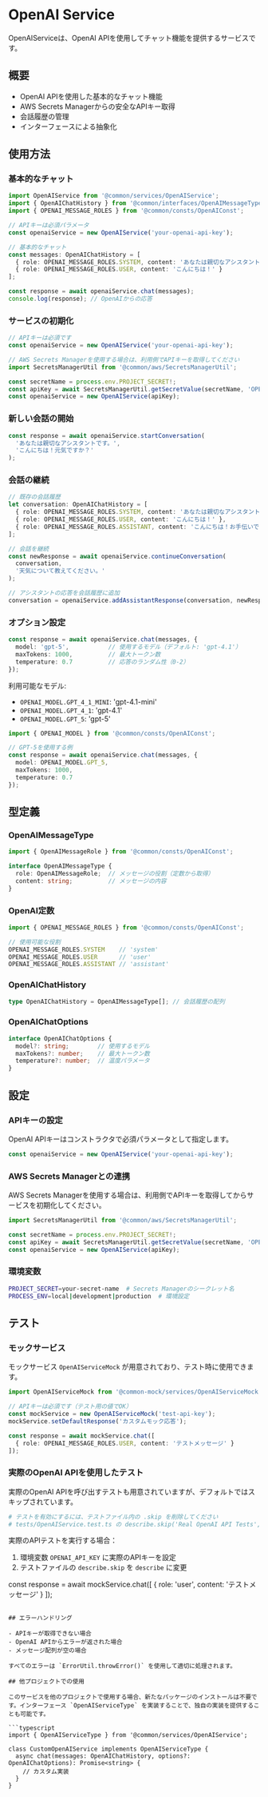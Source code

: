 # OpenAI Service

OpenAIServiceは、OpenAI APIを使用してチャット機能を提供するサービスです。

## 概要

- OpenAI APIを使用した基本的なチャット機能
- AWS Secrets Managerからの安全なAPIキー取得
- 会話履歴の管理
- インターフェースによる抽象化

## 使用方法

### 基本的なチャット

```typescript
import OpenAIService from '@common/services/OpenAIService';
import { OpenAIChatHistory } from '@common/interfaces/OpenAIMessageType';
import { OPENAI_MESSAGE_ROLES } from '@common/consts/OpenAIConst';

// APIキーは必須パラメータ
const openaiService = new OpenAIService('your-openai-api-key');

// 基本的なチャット
const messages: OpenAIChatHistory = [
  { role: OPENAI_MESSAGE_ROLES.SYSTEM, content: 'あなたは親切なアシスタントです。' },
  { role: OPENAI_MESSAGE_ROLES.USER, content: 'こんにちは！' }
];

const response = await openaiService.chat(messages);
console.log(response); // OpenAIからの応答
```

### サービスの初期化

```typescript
// APIキーは必須です
const openaiService = new OpenAIService('your-openai-api-key');

// AWS Secrets Managerを使用する場合は、利用側でAPIキーを取得してください
import SecretsManagerUtil from '@common/aws/SecretsManagerUtil';

const secretName = process.env.PROJECT_SECRET!;
const apiKey = await SecretsManagerUtil.getSecretValue(secretName, 'OPENAI_API_KEY');
const openaiService = new OpenAIService(apiKey);
```

### 新しい会話の開始

```typescript
const response = await openaiService.startConversation(
  'あなたは親切なアシスタントです。',
  'こんにちは！元気ですか？'
);
```

### 会話の継続

```typescript
// 既存の会話履歴
let conversation: OpenAIChatHistory = [
  { role: OPENAI_MESSAGE_ROLES.SYSTEM, content: 'あなたは親切なアシスタントです。' },
  { role: OPENAI_MESSAGE_ROLES.USER, content: 'こんにちは！' },
  { role: OPENAI_MESSAGE_ROLES.ASSISTANT, content: 'こんにちは！お手伝いできることはありますか？' }
];

// 会話を継続
const newResponse = await openaiService.continueConversation(
  conversation,
  '天気について教えてください。'
);

// アシスタントの応答を会話履歴に追加
conversation = openaiService.addAssistantResponse(conversation, newResponse);
```

### オプション設定

```typescript
const response = await openaiService.chat(messages, {
  model: 'gpt-5',           // 使用するモデル（デフォルト: 'gpt-4.1'）
  maxTokens: 1000,          // 最大トークン数
  temperature: 0.7          // 応答のランダム性（0-2）
});
```

利用可能なモデル:
- `OPENAI_MODEL.GPT_4_1_MINI`: 'gpt-4.1-mini'
- `OPENAI_MODEL.GPT_4_1`: 'gpt-4.1'
- `OPENAI_MODEL.GPT_5`: 'gpt-5'

```typescript
import { OPENAI_MODEL } from '@common/consts/OpenAIConst';

// GPT-5を使用する例
const response = await openaiService.chat(messages, {
  model: OPENAI_MODEL.GPT_5,
  maxTokens: 1000,
  temperature: 0.7
});
```

## 型定義

### OpenAIMessageType

```typescript
import { OpenAIMessageRole } from '@common/consts/OpenAIConst';

interface OpenAIMessageType {
  role: OpenAIMessageRole;  // メッセージの役割（定数から取得）
  content: string;          // メッセージの内容
}
```

### OpenAI定数

```typescript
import { OPENAI_MESSAGE_ROLES } from '@common/consts/OpenAIConst';

// 使用可能な役割
OPENAI_MESSAGE_ROLES.SYSTEM    // 'system'
OPENAI_MESSAGE_ROLES.USER      // 'user'
OPENAI_MESSAGE_ROLES.ASSISTANT // 'assistant'
```

### OpenAIChatHistory

```typescript
type OpenAIChatHistory = OpenAIMessageType[]; // 会話履歴の配列
```

### OpenAIChatOptions

```typescript
interface OpenAIChatOptions {
  model?: string;        // 使用するモデル
  maxTokens?: number;    // 最大トークン数
  temperature?: number;  // 温度パラメータ
}
```

## 設定

### APIキーの設定

OpenAI APIキーはコンストラクタで必須パラメータとして指定します。

```typescript
const openaiService = new OpenAIService('your-openai-api-key');
```

### AWS Secrets Managerとの連携

AWS Secrets Managerを使用する場合は、利用側でAPIキーを取得してからサービスを初期化してください。

```typescript
import SecretsManagerUtil from '@common/aws/SecretsManagerUtil';

const secretName = process.env.PROJECT_SECRET!;
const apiKey = await SecretsManagerUtil.getSecretValue(secretName, 'OPENAI_API_KEY');
const openaiService = new OpenAIService(apiKey);
```

### 環境変数

```bash
PROJECT_SECRET=your-secret-name  # Secrets Managerのシークレット名
PROCESS_ENV=local|development|production  # 環境設定
```

## テスト

### モックサービス

モックサービス `OpenAIServiceMock` が用意されており、テスト時に使用できます。

```typescript
import OpenAIServiceMock from '@common-mock/services/OpenAIServiceMock';

// APIキーは必須です（テスト用の値でOK）
const mockService = new OpenAIServiceMock('test-api-key');
mockService.setDefaultResponse('カスタムモック応答');

const response = await mockService.chat([
  { role: OPENAI_MESSAGE_ROLES.USER, content: 'テストメッセージ' }
]);
```

### 実際のOpenAI APIを使用したテスト

実際のOpenAI APIを呼び出すテストも用意されていますが、デフォルトではスキップされています。

```bash
# テストを有効にするには、テストファイル内の .skip を削除してください
# tests/OpenAIService.test.ts の describe.skip('Real OpenAI API Tests', ...) 部分
```

実際のAPIテストを実行する場合：
1. 環境変数 `OPENAI_API_KEY` に実際のAPIキーを設定
2. テストファイルの `describe.skip` を `describe` に変更

const response = await mockService.chat([
  { role: 'user', content: 'テストメッセージ' }
]);
```

## エラーハンドリング

- APIキーが取得できない場合
- OpenAI APIからエラーが返された場合
- メッセージ配列が空の場合

すべてのエラーは `ErrorUtil.throwError()` を使用して適切に処理されます。

## 他プロジェクトでの使用

このサービスを他のプロジェクトで使用する場合、新たなパッケージのインストールは不要です。インターフェース `OpenAIServiceType` を実装することで、独自の実装を提供することも可能です。

```typescript
import { OpenAIServiceType } from '@common/services/OpenAIService';

class CustomOpenAIService implements OpenAIServiceType {
  async chat(messages: OpenAIChatHistory, options?: OpenAIChatOptions): Promise<string> {
    // カスタム実装
  }
}
```